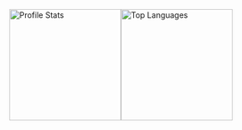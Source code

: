 <div style="display: flex; align-items: center;">
  <img src="https://github-readme-stats.vercel.app/api?username=koushik-ap24&show_icons=true&rank_icon=github&hide=issues&theme=algolia" alt="Profile Stats" style="height: 200px;">
  <img src="https://github-readme-stats.vercel.app/api/top-langs/?username=koushik-ap24&layout=donut&theme=algolia" alt="Top Languages" style="height: 200px;">
</div>
